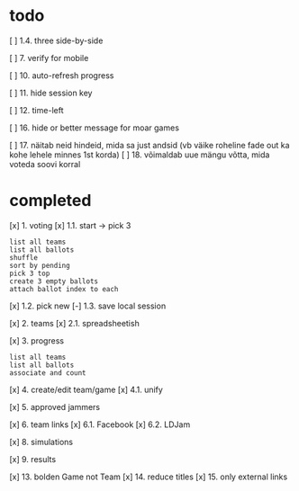# todo
[ ] 1.4. three side-by-side

[ ] 7. verify for mobile

[ ] 10. auto-refresh progress

[ ] 11. hide session key

[ ] 12. time-left

[ ] 16. hide or better message for moar games

[ ] 17. näitab neid hindeid, mida sa just andsid (vb väike roheline fade out ka kohe lehele minnes 1st korda)
[ ] 18. võimaldab uue mängu võtta, mida voteda soovi korral

# completed

[x] 1. voting
[x] 1.1. start -> pick 3

    list all teams
    list all ballots
    shuffle
    sort by pending
    pick 3 top
    create 3 empty ballots
    attach ballot index to each

[x] 1.2. pick new
[-] 1.3. save local session 

[x] 2. teams
[x] 2.1. spreadsheetish

[x] 3. progress

    list all teams
    list all ballots
    associate and count

[x] 4. create/edit team/game
[x] 4.1. unify

[x] 5. approved jammers

[x] 6. team links
[x] 6.1. Facebook
[x] 6.2. LDJam

[x] 8. simulations

[x] 9. results

[x] 13. bolden Game not Team
[x] 14. reduce titles
[x] 15. only external links